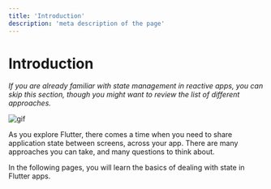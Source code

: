 ```yaml
---
title: 'Introduction'
description: 'meta description of the page'
---
```


# Introduction

_If you are already familiar with state management in reactive apps, you can skip this section, though you might want to review the list of different approaches._

![gif](https://docs.flutter.dev/assets/images/docs/development/data-and-backend/state-mgmt/state-management-explainer.gif)

As you explore Flutter, there comes a time when you need to share application state between screens, across your app. There are many approaches you can take, and many questions to think about.

In the following pages, you will learn the basics of dealing with state in Flutter apps.
